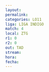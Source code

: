 ```yaml
---
layout: 
permalink: 
categories: LO11
liga: LIGA INDIGO
match: 4
local: ZTG
r1: 0
r2: 0
out: TAD
stream: 
hora: 
fecha:
---
```

